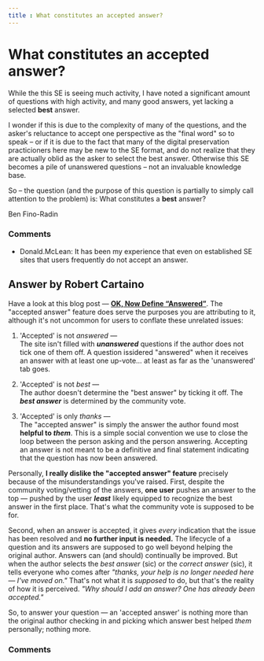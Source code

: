 ```yaml
---
title : What constitutes an accepted answer?
---
```

What constitutes an accepted answer?
=====================
While the this SE is seeing much activity, I have noted a significant
amount of questions with high activity, and many good answers, yet
lacking a selected **best** answer.

I wonder if this is due to the complexity of many of the questions, and
the asker's reluctance to accept one perspective as the "final word" so
to speak – or if it is due to the fact that many of the digital
preservation practicioners here may be new to the SE format, and do not
realize that they are actually oblid as the asker to select the best
answer. Otherwise this SE becomes a pile of unanswered questions – not
an invaluable knowledge base.

So – the question (and the purpose of this question is partially to
simply call attention to the problem) is: What constitutes a **best**
answer?

Ben Fino-Radin

### Comments ###
* Donald.McLean: It has been my experience that even on established SE sites that users
frequently do not accept an answer.


Answer by Robert Cartaino
----------------
Have a look at this blog post — [**OK, Now Define
“Answered”**](http://blog.stackoverflow.com/2008/09/ok-now-define-answered/).
The "accepted answer" feature does serve the purposes you are
attributing to it, although it's not uncommon for users to conflate
these unrelated issues:

1.  'Accepted' is not *answered* —\
     The site isn't filled with ***unanswered*** questions if the author
    does not tick one of them off. A question issidered "answered" when
    it receives an answer with at least one up-vote… at least as far as
    the 'unanswered' tab goes.

2.  'Accepted' is not *best* —\
     The author doesn't determine the "best answer" by ticking it off.
    The ***best answer*** is determined by the community vote.

3.  'Accepted' is only *thanks* —\
     The "accepted answer" is simply the answer the author found most
    **helpful to *them***. This is a simple social convention we use to
    close the loop between the person asking and the person answering.
    Accepting an answer is not meant to be a definitive and final
    statement indicating that the question has now been answered.

Personally, **I really dislike the "accepted answer" feature** precisely
because of the misunderstandings you've raised. First, despite the
community voting/vetting of the answers, **one user** pushes an answer
to the top — pushed by the user ***least*** likely equipped to recognize
the best answer in the first place. That's what the community vote is
supposed to be for.

Second, when an answer is accepted, it gives *every* indication that the
issue has been resolved and **no further input is needed.** The
lifecycle of a question and its answers are supposed to go well beyond
helping the original author. Answers can (and should) continually be
improved. But when the author selects the *best answer* (sic) or the
*correct answer* (sic), it tells everyone who comes after *"thanks, your
help is no longer needed here — I've moved on."* That's not what it is
*supposed* to do, but that's the reality of how it is perceived. *"Why
should I add an answer? One has already been accepted."*

So, to answer your question — an 'accepted answer' is nothing more than
the original author checking in and picking which answer best helped
*them* personally; nothing more.

### Comments ###

